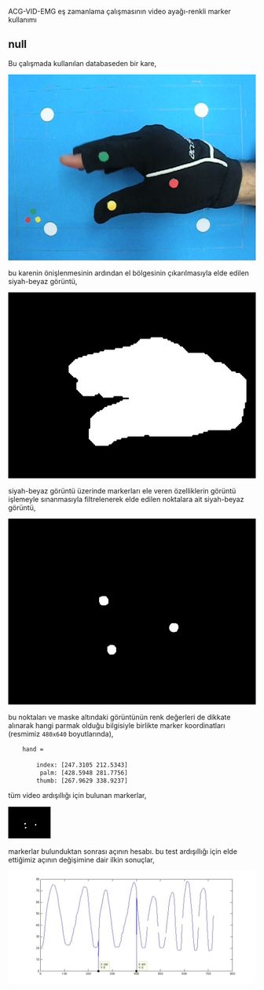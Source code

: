 ACG-VID-EMG eş zamanlama çalışmasının video ayağı-renkli marker kullanımı

## null

Bu çalışmada kullanılan databaseden bir kare,

![db](https://github.com/19bal/heg/raw/master/elhizi/img/db_marker_renkli.jpg)

bu karenin önişlenmesinin ardından el bölgesinin çıkarılmasıyla elde edilen siyah-beyaz görüntü,

![bw](https://github.com/19bal/heg/raw/master/elhizi/img/db_marker_renkli_bw.jpg)

siyah-beyaz görüntü üzerinde markerları ele veren özelliklerin görüntü işlemeyle sınanmasıyla filtrelenerek 
elde edilen noktalara ait siyah-beyaz görüntü,

![points](https://github.com/19bal/heg/raw/master/elhizi/img/db_marker_renkli_points.jpg)

bu noktaları ve maske altındaki görüntünün renk değerleri de dikkate alınarak hangi parmak olduğu
bilgisiyle birlikte marker koordinatları (resmimiz `480x640` boyutlarında),

		hand = 

			index: [247.3105 212.5343]
			 palm: [428.5948 281.7756]
			thumb: [267.9629 338.9237]

tüm video ardışıllığı için bulunan markerlar,

![markers](https://github.com/19bal/heg/raw/master/elhizi/img/db_marker_renkli_markers.gif)

markerlar bulunduktan sonrası açının hesabı. bu test ardışıllığı için elde ettiğimiz açının değişimine dair ilkin sonuçlar,

![alpha](https://github.com/19bal/heg/raw/master/elhizi/img/renkli_marker_alpha.jpg)
